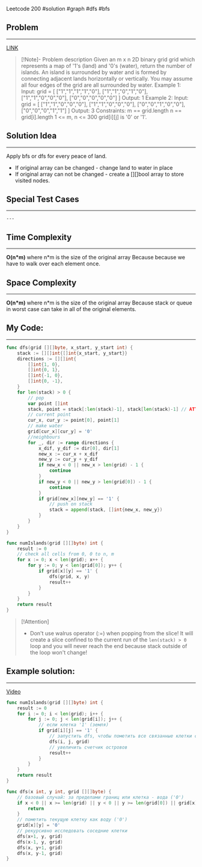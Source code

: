 Leetcode 200
#solution 
#graph
#dfs #bfs
## Problem
___
[LINK](https://leetcode.com/problems/number-of-islands/description/)

>[!Note]- Problem description
Given an m x n 2D binary grid grid which represents a map of '1's (land) and '0's (water), return the number of islands.
An island is surrounded by water and is formed by connecting adjacent lands horizontally or vertically. You may assume all four edges of the grid are all surrounded by water.
Example 1:
Input: grid = [
  ["1","1","1","1","0"],
  ["1","1","0","1","0"],
  ["1","1","0","0","0"],
  ["0","0","0","0","0"]
]
Output: 1
Example 2:
Input: grid = [
  ["1","1","0","0","0"],
  ["1","1","0","0","0"],
  ["0","0","1","0","0"],
  ["0","0","0","1","1"]
]
Output: 3
Constraints:
m == grid.length
n == grid[i].length
1 <= m, n <= 300
grid[i][j] is '0' or '1'.

## Solution Idea
___
Apply bfs or dfs for every peace of land. 
- If original array can be changed - change land to water in place
- If original array can not be changed - create a \[]\[]bool array to store visited nodes.


## Special Test Cases
___
```
---

```

## Time Complexity
___
**O(n\*m)** where n\*m is the size of the original array
Because because we have to walk over each element once. 

## Space Complexity
___
**O(n\*m)** where n\*m is the size of the original array
Because stack or queue in worst case can take in all of the original elements.

## My Code:
___
```go
func dfs(grid [][]byte, x_start, y_start int) {
    stack := [][]int{[]int{x_start, y_start}}
    directions := [][]int{
        []int{1, 0},
        []int{0, 1},
        []int{-1, 0},
        []int{0, -1},
    }
    for len(stack) > 0 {
        // pop
        var point []int
        stack, point = stack[:len(stack)-1], stack[len(stack)-1] // ATTENTION! DON'T RECREATE 'stack' here again! Don't use :=
        // current point
        cur_x, cur_y := point[0], point[1]
        // make water
        grid[cur_x][cur_y] = '0'
        //neighbours
        for _, dir := range directions {
            x_dif, y_dif := dir[0], dir[1]
            new_x := cur_x + x_dif
            new_y := cur_y + y_dif
            if new_x < 0 || new_x > len(grid) - 1 {
                continue
            }
            if new_y < 0 || new_y > len(grid[0]) - 1 {
                continue
            }
            if grid[new_x][new_y] == '1' {
                // push on stack
                stack = append(stack, []int{new_x, new_y})
            }
        }
    }
}

func numIslands(grid [][]byte) int { 
    result := 0
    // check all cells from 0, 0 to n, m
    for x := 0; x < len(grid); x++ {
        for y := 0; y < len(grid[0]); y++ {
            if grid[x][y] == '1' {
                dfs(grid, x, y)
                result++
            }
        }
    }
    return result
}

```

> [!Attention]
> - Don't use walrus operator (:=) when popping from the slice! It will create a slice confined to the current run of the `len(stack) > 0` loop and you will never reach the end because stack outside of the loop won't change!


## Example solution:
___
[Video](https://youtu.be/gPZ-LGDxyT4)

```go
func numIslands(grid [][]byte) int {
	result := 0
	for i := 0; i < len(grid); i++ {
		for j := 0; j < len(grid[i]); j++ {
			// если клетка '1' (земля)
			if grid[i][j] == '1' {
				// запустить dfs, чтобы пометить все связанные клетки суши как '0'
				dfs(i, j, grid)
				// увеличить счетчик островов
				result++
			}
		}
	}
	return result
}

func dfs(x int, y int, grid [][]byte) {
	// базовый случай: за пределами границ или клетка - вода ('0')
	if x < 0 || x >= len(grid) || y < 0 || y >= len(grid[0]) || grid[x][y] == '0' {
		return
	}
	// пометить текущую клетку как воду ('0')
	grid[x][y] = '0'
	// рекурсивно исследовать соседние клетки
	dfs(x+1, y, grid)
	dfs(x-1, y, grid)
	dfs(x, y+1, grid)
	dfs(x, y-1, grid)
}
```
